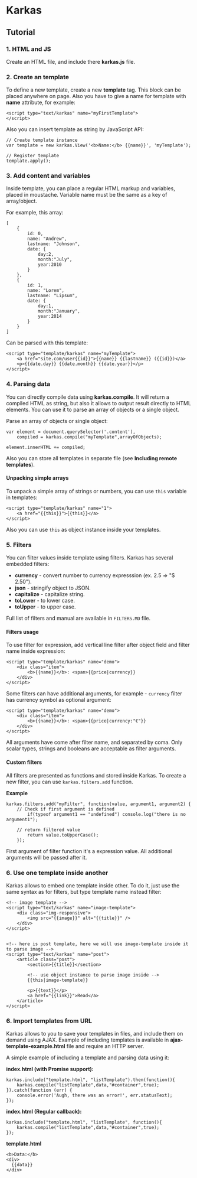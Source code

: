 # Karkas

## Tutorial

### 1. HTML and JS

Create an HTML file, and include there **karkas.js** file.


### 2. Create an template

To define a new template, create a new **template** tag. This block can be placed anywhere on page.
Also you have to give a name for template with **name** attribute, for example:

```
<script type="text/karkas" name="myFirstTemplate">
</script>
```

Also you can insert template as string by JavaScript API:
```
// Create template instance
var template = new karkas.View('<b>Name:</b> {{name}}', 'myTemplate');

// Register template
template.apply();
```

### 3. Add content and variables

Inside template, you can place a regular HTML markup and variables, placed in moustache. Variable name must be the same as a key of array/object.

For example, this array:
```
[
	{
		id: 0,
		name: "Andrew",
		lastname: "Johnson",
		date: {
			day:2,
			month:"July",
			year:2010
		}
	},
	{
		id: 1,
		name: "Lorem",
		lastname: "Lipsum",
		date: {
			day:1,
			month:"January",
			year:2014
		}
	}
] 

```

Can be parsed with this template:

```
<script type="template/karkas" name="myTemplate">
	<a href="site.com/user{{id}}">{{name}} {{lastname}} ({{id}})</a>
	<p>{{date.day}} {{date.month}} {{date.year}}</p>
</script>
```

### 4. Parsing data

You can directly compile data using **karkas.compile**.
It will return a compiled HTML as string, but also it allows to output result directly to HTML elements.
You can use it to parse an array of objects or a single object.

Parse an array of objects or single object:

```
var element = document.querySelector('.content'),
    compiled = karkas.compile("myTemplate",arrayOfObjects);

element.innerHTML += compiled;
```

Also you can store all templates in separate file (see **Including remote templates**).
#### Unpacking simple arrays
To unpack a simple array of strings or numbers, you can use `this` variable in templates:
```
<script type="template/karkas" name="1">
	<a href="{{this}}">{{this}}</a>
</script>
```
Also you can use `this` as object instance inside your templates.

### 5. Filters

You can filter values inside template using filters.
Karkas has several embedded filters:

* **currency** - convert number to currency expresssion (ex. 2.5 => "$ 2.50").
* **json** - stringify object to JSON.
* **capitalize** - capitalize string.
* **toLower** - to lower case.
* **toUpper** - to upper case.

Full list of filters and manual are available in `FILTERS.MD` file.

#### Filters usage

To use filter for expression, add vertical line filter after object field and filter name inside expression:
```
<script type="template/karkas" name="demo">
    <div class="item">
        <b>{{name}}</b>: <span>{{price|currency}}
    </div>
</script>
```

Some filters can have additional arguments, for example - `currency` filter has currency symbol as optional argument:
```
<script type="template/karkas" name="demo">
    <div class="item">
        <b>{{name}}</b>: <span>{{price|currency:"€"}}
    </div>
</script>
```
All arguments have come after filter name, and separated by coma.
Only scalar types, strings and booleans are acceptable as filter arguments.

#### Custom filters

All filters are presented as functions and stored inside Karkas.
To create a new filter, you can use `karkas.filters.add` function.

**Example**
```
karkas.filters.add("myFilter", function(value, argument1, argument2) {
    // Check if first argument is defined
        if(typeof argument1 == "undefined") console.log("there is no argument1");
        
    // return filtered value
        return value.toUpperCase();
    });
```

First argument of filter function it's a expression value.
All additional arguments will be passed after it.

### 6. Use one template inside another
Karkas allows to embed one template inside other.
To do it, just use the same syntax as for filters, but type template name instead filter:

```
<!-- image template -->
<script type="text/karkas" name="image-template">
    <div class="img-responsive">
        <img src="{{image}}" alt="{{title}}" />
    </div>
</script>


<!-- here is post template, here we will use image-template inside it to parse image -->
<script type="text/karkas" name="post">
    <article class="post">
        <section>{{title}}</section>
        
        <!-- use object instance to parse image inside -->
        {{this|image-template}}
        
        <p>{{text}}</p>
        <a href="{{link}}">Read</a>
    </article>
</script>

```

### 6. Import templates from URL
Karkas allows to you to save your templates in files, and include them on demand using AJAX.
Example of including templates is available in **ajax-template-example.html** file and require an HTTP server.

A simple example of including a template and parsing data using it:

**index.html (with Promise support):**
```
karkas.include("template.html", "listTemplate").then(function(){
    karkas.compile("listTemplate",data,"#container",true);
}).catch(function (err) {
    console.error('Augh, there was an error!', err.statusText);
});
```

**index.html (Regular callback):**
```
karkas.include("template.html", "listTemplate", function(){
    karkas.compile("listTemplate",data,"#container",true);
});
```

**template.html**
```
<b>Data:</b>
<div>
  {{data}}
</div>

```
